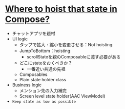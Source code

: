 # [Where to hoist that state in Compose?](https://www.youtube.com/watch?v=hWwZ_AuSGfo)

* チャットアプリを題材
* UI logic
  * タップで拡大・縮小を変更させる：Not hoisting
  * JumpToBottom：hoisting
    * scrollStateを親のComposableに渡す必要がある
  * どこにstateをおくべきか？
    * 一番近い共通の先祖
  * Composables
  * Plain state holder class
* Business logic
  * メンション先の入力補完
  * Screen level state holder(AAC ViewModel)
* `Keep state as low as possible`
